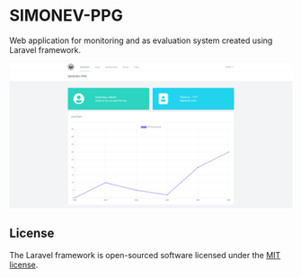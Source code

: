 # SIMONEV-PPG

Web application for monitoring and as evaluation system created using Laravel framework.

![Dashboard View](./Screenshot.png)

## License

The Laravel framework is open-sourced software licensed under the [MIT license](https://opensource.org/licenses/MIT).
